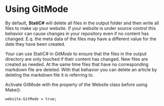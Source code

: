 ﻿# Using GitMode

By default, __StatiC#__ will delete all files in the output folder and then write all files to make up your website. If your website is under source control this behavior can cause changes in your repository even if no content has changed. E.q. the meta data of the files may have a different value for the date they have been created.  

Your can use StatiC# in _GitMode_ to ensure that the files in the output directory are only touched if their content has changed. New files are created as needed. At the same time files that have no corresponding markdown file are deleted. With that behavior you can delete an article by deleting the markdown file it is referring to.  

Activate GitMode with the property of the Website class before using Make():  

```
website.GitMode = true;
```
